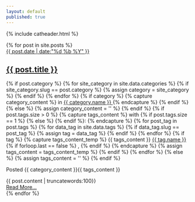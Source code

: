 ```yaml
---
layout: default
published: true
---
```

{% include catheader.html %}
<div class="posts">
	{% for post in site.posts %}
		<article class="post">   
			<div class="postdate">
				<a href="{{ page.url }}">
					{{ post.date | date:"<span class='day'>%d</span> <span class='month'>%b</span> <span class='year'>%Y</span>" }}
				</a>
			</div>
			<h1 class="post-title">
				<a href="{{ site.baseurl }}{{ post.url }}">{{ post.title }}</a>
			</h1>
			{% if post.category %}
				{% for site_category in site.data.categories %}
					{% if site_category.slug == post.category %}
						{% assign category = site_category %}
					{% endif %}
				{% endfor %}
				{% if category %}
					{% capture category_content %} in 
					<span class="label" style="background-color:{{ category.color }}">
						<a href="/blog/category/{{ category.slug }}/">
							{{ category.name }}
						</a>
					</span>{% endcapture %}
				{% endif %}
			{% else %}
				{% assign category_content = '' %}
			{% endif %}
			{% if post.tags.size > 0 %}
				{% capture tags_content %}  with 
					{% if post.tags.size == 1 %}
						<i class="fa fa-tag"></i>
					{% else %}
						<i class="fa fa-tags"></i>
					{% endif %}: 
				{% endcapture %}
				{% for post_tag in post.tags %}
					{% for data_tag in site.data.tags %}
						{% if data_tag.slug == post_tag %}
							{% assign tag = data_tag %}
						{% endif %}
					{% endfor %}
					{% if tag %}
						{% capture tags_content_temp %}
							{{ tags_content }}
							<a href="/blog/tag/{{ tag.slug }}/">{{ tag.name }}</a>
							{% if forloop.last == false %}
								, 
							{% endif %}
						{% endcapture %}
						{% assign tags_content = tags_content_temp %}
					{% endif %}
				{% endfor %}
			{% else %}
				{% assign tags_content = '' %}
			{% endif %}
			<p class="cat-list">Posted {{ category_content }}{{ tags_content }}</p>
			<div class="entry">
				{{ post.content | truncatewords:100}}
			</div>
			<a href="{{ site.baseurl }}{{ post.url }}" class="read-more">Read More...</a>
		</article>
	{% endfor %}
</div>